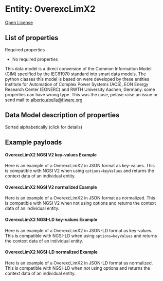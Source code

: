 Entity: OverexcLimX2  
====================  
[Open License](https://github.com/smart-data-models//dataModel.EnergyCIM/blob/master/OverexcLimX2/LICENSE.md)  

## List of properties  

Required properties  
- No required properties    
This data model is a direct conversion of the Common Information Model (CIM) specified by the IEC61970 standard into smart data models. The python classes this model is based on were developed by these entities Institute for Automation of Complex Power Systems (ACS), EON Energy Research Center (EONERC) and RWTH University Aachen, Germany. some properties can have wrong type. This was the case, pelase raise an issue or send mail to alberto.abella@fiware.org  
## Data Model description of properties  
Sorted alphabetically (click for details)  
## Example payloads    
#### OverexcLimX2 NGSI V2 key-values Example    
Here is an example of a OverexcLimX2 in JSON format as key-values. This is compatible with NGSI V2 when  using `options=keyValues` and returns the context data of an individual entity.  
#### OverexcLimX2 NGSI V2 normalized Example    
Here is an example of a OverexcLimX2 in JSON format as normalized. This is compatible with NGSI V2 when not using options and returns the context data of an individual entity.  
#### OverexcLimX2 NGSI-LD key-values Example    
Here is an example of a OverexcLimX2 in JSON-LD format as key-values. This is compatible with NGSI-LD when  using `options=keyValues` and returns the context data of an individual entity.  
#### OverexcLimX2 NGSI-LD normalized Example    
Here is an example of a OverexcLimX2 in JSON-LD format as normalized. This is compatible with NGSI-LD when not using options and returns the context data of an individual entity.  
